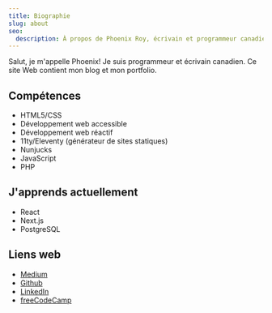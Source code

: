 ```yaml
---
title: Biographie
slug: about
seo:
  description: À propos de Phoenix Roy, écrivain et programmeur canadien.
---
```


Salut, je m'appelle Phoenix! Je suis programmeur et écrivain canadien. Ce site Web contient mon blog et mon portfolio.

## Compétences

* HTML5/CSS
* Développement web accessible
* Développement web réactif
* 11ty/Eleventy (générateur de sites statiques)
* Nunjucks
* JavaScript
* PHP

## J'apprends actuellement

* React
* Next.js
* PostgreSQL

## Liens web

* [Medium](https://medium.com/@nebulanix)
* [Github](https://github.com/Phoenix-Roy)
* [LinkedIn](https://www.linkedin.com/in/phoenix-roy-b01a70204)
* [freeCodeCamp](https://www.freecodecamp.org/royphoenix)
